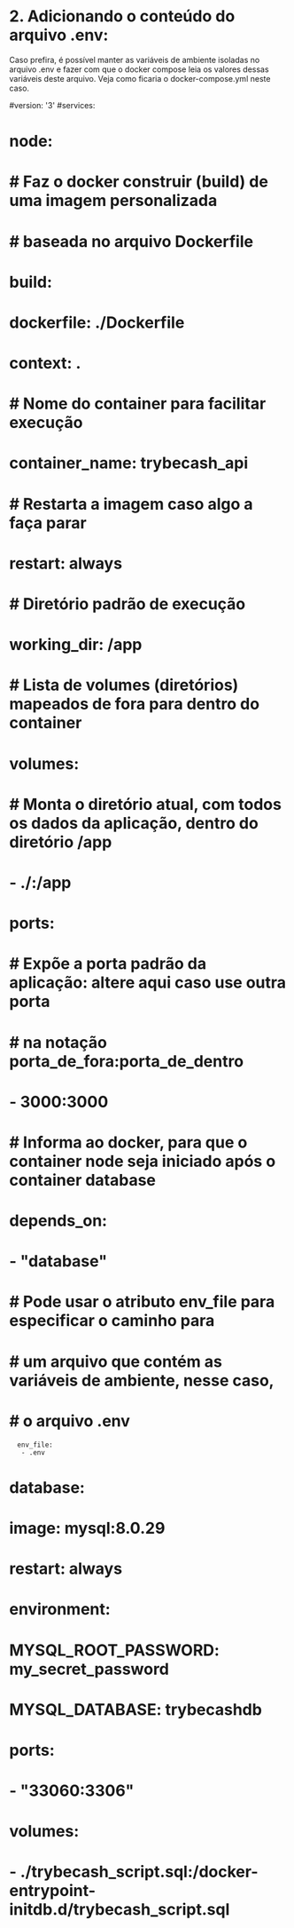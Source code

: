 # 2. Adicionando o conteúdo do arquivo .env:
  Caso prefira, é possível manter as variáveis de ambiente isoladas no arquivo .env e fazer com que o docker compose leia os valores dessas variáveis deste arquivo. Veja como ficaria o docker-compose.yml neste caso.


#version: '3'
#services:
#  node:
#     # Faz o docker construir (build) de uma imagem personalizada
#     # baseada no arquivo Dockerfile
#     build: 
#       dockerfile: ./Dockerfile
#       context: .
#     # Nome do container para facilitar execução
#     container_name: trybecash_api
#     # Restarta a imagem caso algo a faça parar
#     restart: always
#     # Diretório padrão de execução
#     working_dir: /app
#     # Lista de volumes (diretórios) mapeados de fora para dentro do container
#     volumes:
#       # Monta o diretório atual, com todos os dados da aplicação, dentro do diretório /app
#       - ./:/app
#     ports:
#       # Expõe a porta padrão da aplicação: altere aqui caso use outra porta
#       # na notação porta_de_fora:porta_de_dentro
#       - 3000:3000
#     # Informa ao docker, para que o container node seja iniciado após o container database
#     depends_on:
#       - "database"
#     # Pode usar o atributo env_file para especificar o caminho para 
#     # um arquivo que contém as variáveis de ambiente, nesse caso,
#     # o arquivo .env
      env_file:
       - .env
#  database:
#    image: mysql:8.0.29
#    restart: always
#    environment:
#      MYSQL_ROOT_PASSWORD: my_secret_password
#      MYSQL_DATABASE: trybecashdb
#    ports:
#      - "33060:3306"
#    volumes:
#      - ./trybecash_script.sql:/docker-entrypoint-initdb.d/trybecash_script.sql
